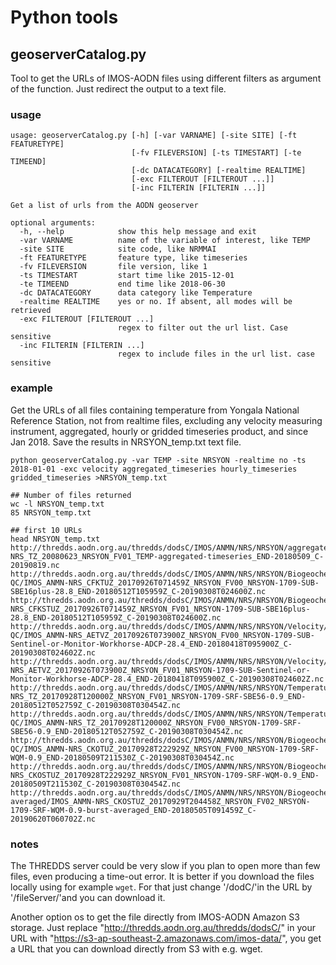 # Python tools 

## geoserverCatalog.py

Tool to get the URLs of IMOS-AODN files using different filters as argument of the function. Just redirect the output to a text file.

### usage
```
usage: geoserverCatalog.py [-h] [-var VARNAME] [-site SITE] [-ft FEATURETYPE]
                           [-fv FILEVERSION] [-ts TIMESTART] [-te TIMEEND]
                           [-dc DATACATEGORY] [-realtime REALTIME]
                           [-exc FILTEROUT [FILTEROUT ...]]
                           [-inc FILTERIN [FILTERIN ...]]

Get a list of urls from the AODN geoserver

optional arguments:
  -h, --help            show this help message and exit
  -var VARNAME          name of the variable of interest, like TEMP
  -site SITE            site code, like NRMMAI
  -ft FEATURETYPE       feature type, like timeseries
  -fv FILEVERSION       file version, like 1
  -ts TIMESTART         start time like 2015-12-01
  -te TIMEEND           end time like 2018-06-30
  -dc DATACATEGORY      data category like Temperature
  -realtime REALTIME    yes or no. If absent, all modes will be retrieved
  -exc FILTEROUT [FILTEROUT ...]
                        regex to filter out the url list. Case sensitive
  -inc FILTERIN [FILTERIN ...]
                        regex to include files in the url list. case sensitive

```

### example

Get the URLs of all files containing temperature from Yongala National Reference Station, not from realtime files, excluding any velocity measuring instrument, aggregated, hourly or gridded timeseries product, and since Jan 2018. Save the results in NRSYON_temp.txt text file.

```
python geoserverCatalog.py -var TEMP -site NRSYON -realtime no -ts 2018-01-01 -exc velocity aggregated_timeseries hourly_timeseries gridded_timeseries >NRSYON_temp.txt

## Number of files returned
wc -l NRSYON_temp.txt
85 NRSYON_temp.txt

## first 10 URLs
head NRSYON_temp.txt 
http://thredds.aodn.org.au/thredds/dodsC/IMOS/ANMN/NRS/NRSYON/aggregated_timeseries/IMOS_ANMN-NRS_TZ_20080623_NRSYON_FV01_TEMP-aggregated-timeseries_END-20180509_C-20190819.nc
http://thredds.aodn.org.au/thredds/dodsC/IMOS/ANMN/NRS/NRSYON/Biogeochem_timeseries/non-QC/IMOS_ANMN-NRS_CFKTUZ_20170926T071459Z_NRSYON_FV00_NRSYON-1709-SUB-SBE16plus-28.8_END-20180512T105959Z_C-20190308T024600Z.nc
http://thredds.aodn.org.au/thredds/dodsC/IMOS/ANMN/NRS/NRSYON/Biogeochem_timeseries/IMOS_ANMN-NRS_CFKSTUZ_20170926T071459Z_NRSYON_FV01_NRSYON-1709-SUB-SBE16plus-28.8_END-20180512T105959Z_C-20190308T024600Z.nc
http://thredds.aodn.org.au/thredds/dodsC/IMOS/ANMN/NRS/NRSYON/Velocity/non-QC/IMOS_ANMN-NRS_AETVZ_20170926T073900Z_NRSYON_FV00_NRSYON-1709-SUB-Sentinel-or-Monitor-Workhorse-ADCP-28.4_END-20180418T095900Z_C-20190308T024602Z.nc
http://thredds.aodn.org.au/thredds/dodsC/IMOS/ANMN/NRS/NRSYON/Velocity/IMOS_ANMN-NRS_AETVZ_20170926T073900Z_NRSYON_FV01_NRSYON-1709-SUB-Sentinel-or-Monitor-Workhorse-ADCP-28.4_END-20180418T095900Z_C-20190308T024602Z.nc
http://thredds.aodn.org.au/thredds/dodsC/IMOS/ANMN/NRS/NRSYON/Temperature/IMOS_ANMN-NRS_TZ_20170928T120000Z_NRSYON_FV01_NRSYON-1709-SRF-SBE56-0.9_END-20180512T052759Z_C-20190308T030454Z.nc
http://thredds.aodn.org.au/thredds/dodsC/IMOS/ANMN/NRS/NRSYON/Temperature/non-QC/IMOS_ANMN-NRS_TZ_20170928T120000Z_NRSYON_FV00_NRSYON-1709-SRF-SBE56-0.9_END-20180512T052759Z_C-20190308T030454Z.nc
http://thredds.aodn.org.au/thredds/dodsC/IMOS/ANMN/NRS/NRSYON/Biogeochem_timeseries/non-QC/IMOS_ANMN-NRS_CKOTUZ_20170928T222929Z_NRSYON_FV00_NRSYON-1709-SRF-WQM-0.9_END-20180509T211530Z_C-20190308T030454Z.nc
http://thredds.aodn.org.au/thredds/dodsC/IMOS/ANMN/NRS/NRSYON/Biogeochem_timeseries/IMOS_ANMN-NRS_CKOSTUZ_20170928T222929Z_NRSYON_FV01_NRSYON-1709-SRF-WQM-0.9_END-20180509T211530Z_C-20190308T030454Z.nc
http://thredds.aodn.org.au/thredds/dodsC/IMOS/ANMN/NRS/NRSYON/Biogeochem_timeseries/burst-averaged/IMOS_ANMN-NRS_CKOSTUZ_20170929T204458Z_NRSYON_FV02_NRSYON-1709-SRF-WQM-0.9-burst-averaged_END-20180505T091459Z_C-20190620T060702Z.nc

```

### notes

The THREDDS server could be very slow if you plan to open more than few files, even producing a time-out error. It is better if you download the files locally using for example `wget`. For that just change '/dodC/'in the URL by '/fileServer/'and you can download it.

Another option os to get the file directly from IMOS-AODN Amazon S3 storage. Just replace "http://thredds.aodn.org.au/thredds/dodsC/" in your URL with "https://s3-ap-southeast-2.amazonaws.com/imos-data/", you get a URL that you can download directly from S3 with e.g. wget.

